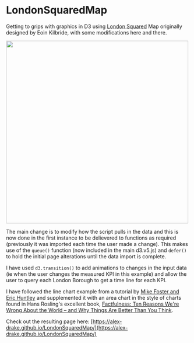 # LondonSquaredMap

Getting to grips with graphics in D3 using [London Squared](http://eoinkilbride.com/prototype/londonSquared.html) Map originally designed by Eoin Kilbride, with some modifications here and there.

<img src="https://github.com/alex-drake/LondonSquaredMap/data/pagePreview.png?raw=true" width="500">

The main change is to modify how the script pulls in the data and this is now done in the first instance to be delievered to functions as required (previously it was imported each time the user made a change). This makes use of the `queue()` function (now included in the main d3.v5.js) and `defer()` to hold the initial page alterations until the data import is complete.  

I have used `d3.transition()` to add animations to changes in the input data (ie when the user changes the measured KPI in this example) and allow the user to query each London Borough to get a time line for each KPI. 

I have followed the line chart example from a tutorial by [Mike Foster and Eric Huntley](http://duspviz.mit.edu/d3-workshop/transitions-animation/) and supplemented it with an area chart in the style of charts found in Hans Rosling's excellent book, [Factfulness: Ten Reasons We're Wrong About the World – and Why Things Are Better Than You Think](https://www.amazon.co.uk/Factfulness-Reasons-Wrong-Things-Better/dp/1473637465).

Check out the resulting page here: [https://alex-drake.github.io/LondonSquaredMap/](https://alex-drake.github.io/LondonSquaredMap/)

